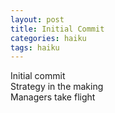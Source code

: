 ```yaml
---
layout: post
title: Initial Commit
categories: haiku
tags: haiku
---
```

Initial commit  
Strategy in the making  
Managers take flight
